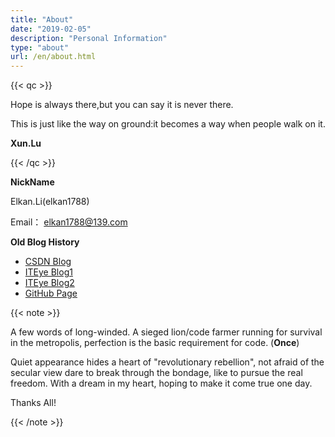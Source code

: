```yaml
---
title: "About"
date: "2019-02-05"
description: "Personal Information"
type: "about"
url: /en/about.html
---
```



{{< qc >}}

Hope is always there,but you can say it is never there.

This is just like the way on ground:it becomes a way when people walk on it.


**Xun.Lu**

{{< /qc >}}


**NickName**

Elkan.Li(elkan1788)

Email： elkan1788@139.com


**Old Blog History**

- [CSDN Blog](http://blog.csdn.net/lisenhui_19)
- [ITEye Blog1](http://senhui19.iteye.com/)
- [ITEye Blog2](http://elkan1788.iteye.com/)
- [GitHub Page](http://elkan1788.github.io/)



{{< note >}}

A few words of long-winded.
A sieged lion/code farmer running for survival in the metropolis, perfection is the basic requirement for code. (**Once**)

Quiet appearance hides a heart of "revolutionary rebellion", not afraid of the secular view dare to break through the bondage, like to pursue the real freedom. 
With a dream in my heart, hoping to make it come true one day. 

Thanks All!

{{< /note >}}